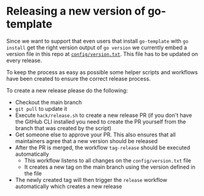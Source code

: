 # Releasing a new version of go-template

Since we want to support that even users that install `go-template` with `go install` get the right version output of `go version`
we currently embed a version file in this repo at [`config/version.txt`](../config/version.txt).
This file has to be updated on every release.

To keep the process as easy as possible some helper scripts and workflows have been created to ensure the correct release process.

To create a new release please do the following:

- Checkout the main branch
- `git pull` to update it
- Execute `hack/release.sh` to create a new release PR (if you don't have the GitHub CLI installed you need to create the PR yourself from the branch that was created by the script)
- Get someone else to approve your PR. This also ensures that all maintainers agree that a new version should be released
- After the PR is merged, the workflow `tag-release` should be executed automatically
  - This workflow listens to all changes on the `config/version.txt` file
  - It creates a new tag on the main branch using the version defined in the file
- The newly created tag will then trigger the `release` workflow automatically which creates a new release
